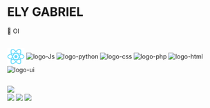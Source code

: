 # ELY GABRIEL
 👋 OI

<div style="display: inline_block"><br>
 <img align="center" alt="logo-react" height="40" width="40" src="https://raw.githubusercontent.com/devicons/devicon/master/icons/react/react-original.svg" />
 <img align="center" alt="logo-Js" height="30" width="40" src="https://cdn.jsdelivr.net/gh/devicons/devicon/icons/javascript/javascript-plain.svg"/>
 <img align="center" alt="logo-python" height="50" width="50" src="https://cdn.jsdelivr.net/gh/devicons/devicon/icons/python/python-original-wordmark.svg" />
 <img align="center" alt="logo-css" height="50" width="50" src="https://cdn.jsdelivr.net/gh/devicons/devicon/icons/css3/css3-original-wordmark.svg" />
 <img align="center" alt="logo-php" height="50"width="60" src="https://cdn.jsdelivr.net/gh/devicons/devicon/icons/php/php-original.svg" />
 <img align="center" alt="logo-html" height="40" width="50" src="https://cdn.jsdelivr.net/gh/devicons/devicon/icons/html5/html5-plain-wordmark.svg"/>
 <img align="center" alt="logo-ui" height="40" width="40" src="https://cdn.jsdelivr.net/gh/devicons/devicon/icons/materialui/materialui-original.svg" />        
</div>

##

<div>
 <a href="https://beacons.ai/ely182">
 <img height="180em" src="https://github-readme-stats.vercel.app/api/top-langs/?username=ely182&layout=compact&langs_count=16&theme=dracula"/>
</div>
<div>
<a href="https://www.instagram.com/ely_ribeiro12/" target="_blank"><img src="https://img.shields.io/badge/-Instagram-%23E4405F?style=for-the-badge&logo=instagram&logoColor=white" target="_blank"></a>
<a href="https://www.linkedin.com/in/ely-gabriel-a8a322b3/" target="_blank"><img src="https://img.shields.io/badge/-LinkedIn-%230077B5?style=for-the-badge&logo=linkedin&logoColor=white" target="_blank"></a> 
 <a href="https//discordapp.com/users/#6650" target="_blank"><img src="https://img.shields.io/badge/Discord-7289DA?style=for-the-badge&logo=discord&logoColor=white" target="_blank"></a>
 </div>
